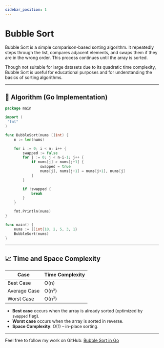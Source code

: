 ```yaml
---
sidebar_position: 1
---
```


# Bubble Sort

Bubble Sort is a simple comparison-based sorting algorithm. It repeatedly steps through the list, compares adjacent elements, and swaps them if they are in the wrong order. This process continues until the array is sorted.

Though not suitable for large datasets due to its quadratic time complexity, Bubble Sort is useful for educational purposes and for understanding the basics of sorting algorithms.

---

## 🧠 Algorithm (Go Implementation)

```go
package main

import (
 "fmt"
)

func BubbleSort(nums []int) {
    n := len(nums)

    for i := 0; i < n; i++ {
        swapped := false
        for j := 0; j < n-i-1; j++ {
            if nums[j] > nums[j+1] {
                swapped = true
                nums[j], nums[j+1] = nums[j+1], nums[j]
            }
        }

        if !swapped {
            break
        }
    }

    fmt.Println(nums)
}

func main() {
    nums := []int{10, 2, 5, 3, 1}
    BubbleSort(nums)
}
````

---

## 📈 Time and Space Complexity

| Case         | Time Complexity |
| ------------ | --------------- |
| Best Case    | O(n)            |
| Average Case | O(n²)           |
| Worst Case   | O(n²)           |

* **Best case** occurs when the array is already sorted (optimized by `swapped` flag).
* **Worst case** occurs when the array is sorted in reverse.
* **Space Complexity**: O(1) – in-place sorting.

---

Feel free to follow my work on GitHub: [Bubble Sort in Go](https://github.com/shekhar-patil/data_structure_and_algorithms/blob/main/sorting_algorithms/bubble_sort.go)